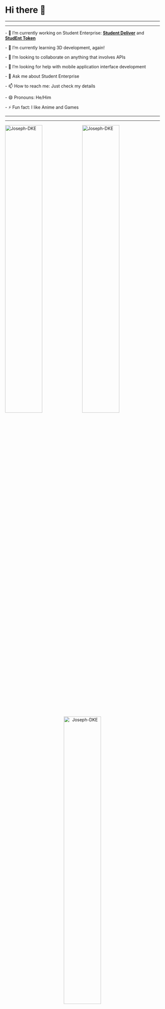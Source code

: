 <div>
  <h1> Hi there 👋</h1>
</div>
<div>
  <hr>
  <hr>
</div>
<div>
  <p>  - 🔭 I’m currently working on Student Enterprise: <b><a target="_blank" href="https://studentdeliver.studententerprisegh.com/">Student Deliver</a></b> and <b><a target="_blank" href="https://studententerprisegh.com/StudEnt-Token">StudEnt Token</a></b> </p>
<p>  - 🌱 I’m currently learning 3D development, again! </p>
<p>  - 👯 I’m looking to collaborate on anything that involves APIs </p>
<p>  - 🤔 I’m looking for help with mobile application interface development </p>
<p>  - 💬 Ask me about Student Enterprise </p>
<p>  - 📫 How to reach me: Just check my details </p>
<p>  - 😄 Pronouns: He/Him </p>
<p>  - ⚡ Fun fact: I like Anime and Games </p>
</div>
<div>
  <hr>
  <hr>
</div>
<div><p>
  <img align="center" width="49%" src="https://github-readme-streak-stats.herokuapp.com/?user=Joseph-DKE" alt="Joseph-DKE" />
  <img align="center" width="49%"  src="https://github-readme-stats.vercel.app/api?username=Joseph-DKE&show_icons=true&locale=en" alt="Joseph-DKE" />
  </p></div>
<div><p align="center">
  <img width="49%" src="https://github-readme-stats.vercel.app/api/top-langs/?username=Joseph-DKE&theme=synthwave" alt="Joseph-DKE" />
  </p></div>
